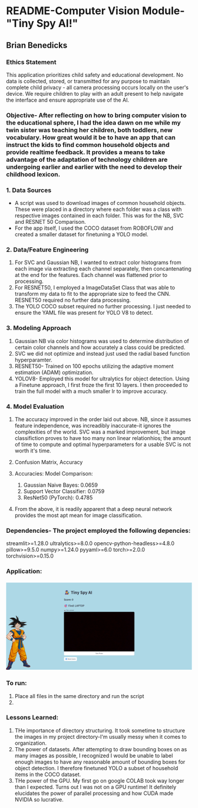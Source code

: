 # README-Computer Vision Module- "Tiny Spy AI!"

## Brian Benedicks

<!-- Add your content below -->

### Ethics Statement

This application prioritizes child safety and educational development. No data is collected, stored, or transmitted for any purpose to maintain complete child privacy - all camera processing occurs locally on the user's device. We require children to play with an adult present to help navigate the interface and ensure appropriate use of the AI.

### Objective- After reflecting on how to bring computer vision to the educational sphere, I had the idea dawn on me while my twin sister was teaching her children, both toddlers, new vocabulary. How great would it be to have an app that can instruct the kids to find common household objects and provide realtime feedback. It provides a means to take advantage of the adaptation of technology children are undergoing earlier and earlier with the need to develop their childhood lexicon.


### 1. Data Sources

- A script was used to download images of common household objects. These were placed in a directory where each folder was a class with respective images contained in each folder. This was for the NB, SVC and RESNET 50 Comparison.
- For the app itself, I used the COCO dataset from ROBOFLOW and created a smaller dataset for finetuning a YOLO model.

### 2. Data/Feature Engineering 

1. For SVC and Gaussian NB, I wanted to extract color histograms from each image via extracting each channel separately, then concantenating at the end for the features. Each channel was flattened prior to processing.
2. For RESNET50, I employed a ImageDataSet Class that was able to transform my data to fit to the appropriate size to feed the CNN. RESNET50 required no further data processing.
3. The YOLO COCO subset required no further processing. I just needed to ensure the YAML file was present for YOLO V8 to detect.


### 3. Modeling Approach
1. Gaussian NB via color histograms was used to determine distribution of certain color channels and how accurately a class could be predicted. 
2. SVC we did not optimize and instead just used the radial based function hyperparamter.
3. RESNET50- Trained on 100 epochs utilizing the adaptive moment estimation (ADAM) optimization.
4. YOLOV8- Employed this model for ultralytics for object detection. Using a Finetune approach, I first froze the first 10 layers. I then proceeded to train the full model with a much smaller lr to improve accuracy.

### 4. Model Evaluation
1. The accuracy improved in the order laid out above. NB, since it assumes feature independence, was increadibly inaccurate-it ignores the complexities of the world. SVC was a marked improvement, but image classifiction proves to have too many non linear relationhios; the amount of time to compute and optimal hyperparameters for a usable SVC is not worth it's time.
2. Confusion Matrix, Accuracy
2. Accuracies:
   Model Comparison:
   1. Gaussian Naive Bayes: 0.0659 
   2. Support Vector Classifier: 0.0759 
   3. ResNet50 (PyTorch): 0.4785
   
3. From the above, it is readily apparent that a deep neural network provides the most apt mean for image classification.

### Dependencies- The project employed the following depencies:
streamlit>=1.28.0
ultralytics>=8.0.0
opencv-python-headless>=4.8.0
pillow>=9.5.0
numpy>=1.24.0
pyyaml>=6.0
torch>=2.0.0
torchvision>=0.15.0

### Application:
![Tiny Spy AI Game Interface](assets/app_preview.png)
### To run:
1. Place all files in the same directory and run the script
2. 

### Lessons Learned:
1. THe importance of directory structuring. It took sometime to structure the images in my project directory-I'm usually messy when it comes to organization.
2. The power of datasets. After attempting to draw bounding boxes on as many images as possible, I recognized I would be unable to label enough images to have any reasonable amount of bounding boxes for object detection. I therefore finetuned YOLO a subset of household items in the COCO dataset.
3. THe power of the GPU. My first go on google COLAB took way longer than I expected. Turns out I was not on a GPU runtime! It definitely elucidates the power of parallel processing and how CUDA made NVIDIA so lucrative.

